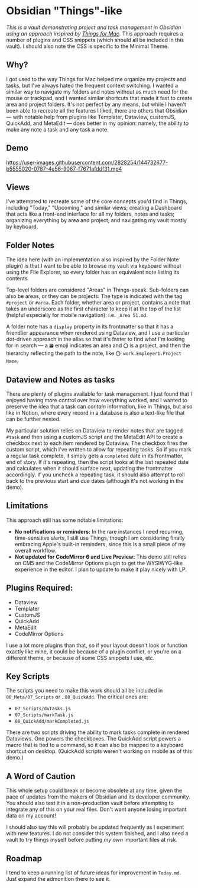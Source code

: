 # Obsidian "Things"-like

*This is a vault demonstrating project and task management in Obsidian using an approach inspired by [Things for Mac](https://culturedcode.com/things/).* This approach requires a number of plugins and CSS snippets (which should all be included in this vault). I should also note the CSS is specific to the Minimal Theme. 

## Why?

I got used to the way Things for Mac helped me organize my projects and tasks, but I've always hated the frequent context switching. I wanted a similar way to navigate my folders and notes without as much need for the mouse or trackpad, and I wanted similar shortcuts that made it fast to create area and project folders. It's not perfect by any means, but while I haven't been able to recreate all the features I liked, there are others that Obsidian — with notable help from plugins like Templater, Dataview, customJS, QuickAdd, and MetaEdit — does better in my opinion: namely, the ability to make any note a task and any task a note.

## Demo

https://user-images.githubusercontent.com/2828254/144732677-b5555020-0787-4e56-9067-f7671afddf31.mp4

## Views

I've attempted to recreate some of the core concepts you'd find in Things, including "Today," "Upcoming," and similar views; creating a Dashboard that acts like a front-end interface for all my folders, notes and tasks; organizing everything by area and project, and navigating my vault mostly by keyboard. 

## Folder Notes

The idea here (with an implementation also inspired by the Folder Note plugin) is that I want to be able to browse my vault via keyboard without using the File Explorer, so every folder has an equivalent note listing its contents. 

Top-level folders are considered "Areas" in Things-speak. Sub-folders can also be areas, or they can be projects. The type is indicated with the tag `#project` or `#area`. Each folder, whether area or project, contains a note that takes an underscore as the first character to keep it at the top of the list (helpful especially for mobile navigation): i.e. `_Area 51.md`. 

A folder note has a `display` property in its frontmatter so that it has a friendlier appearance when rendered using Dataview, and I use a particular dot-driven approach in the alias so that it's faster to find what I'm looking for in search — a `🗃` emoji indicates an area and  `⭕️` is a project, and then the hierarchy reflecting the path to the note, like `⭕️ work.Employer1.Project Name`.

## Dataview and Notes as tasks

There are plenty of plugins available for task management. I just found that I enjoyed having more control over how everything worked, and I wanted to preserve the idea that a task can *contain* information, like in Things, but also like in Notion, where every record in a database is also a text-like file that can be further nested. 

My particular solution relies on Dataview to render notes that are tagged `#task` and then using a customJS script and the MetaEdit API to create a checkbox next to each item rendered by Dataview. The checkbox fires the custom script, which I've written to allow for repeating tasks. So if you mark a regular task complete, it simply gets a `completed` date in its frontmatter, end of story. If it's repeating, then the script looks at the last repeated date and calculates when it should surface next, updating the frontmatter accordingly. If you uncheck a repeating task, it should also attempt to roll back to the previous start and due dates (although it's not working in the demo).

## Limitations 

This approach still has some notable limitations: 

- **No notifications or reminders:** In the rare instances I need recurring, time-sensitive alerts, I still use Things, though I am considering finally embracing Apple's built-in reminders, since this is a small piece of my overall workflow.
- **Not updated for CodeMirror 6 and Live Preview:** This demo still relies on CM5 and the CodeMirror Options plugin to get the WYSIWYG-like experience in the editor. I plan to update to make it play nicely with LP.

## Plugins Required:

- Dataview
- Templater
- CustomJS
- QuickAdd
- MetaEdit
- CodeMirror Options

I use a lot more plugins than that, so if your layout doesn't look or function exactly like mine, it could be because of a plugin conflict, or you're on a different theme, or because of some CSS snippets I use, etc.

## Key Scripts

The scripts you need to make this work should all be included in `00_Meta/07_Scripts` or ..`08_QuickAdd`. The critical ones are:

- `07_Scripts/dvTasks.js`
- `07_Scripts/markTask.js`
- `08_QuickAdd/markCompleted.js`

There are two scripts driving the ability to mark tasks complete in rendered Dataviews. One powers the checkboxes. The QuickAdd script powers a macro that is tied to a command, so it can also be mapped to a keyboard shortcut on desktop. (QuickAdd scripts weren't working on mobile as of this demo.)

## A Word of Caution

This whole setup could break or become obsolete at any time, given the pace of updates from the makers of Obsidian and its developer community. You should also test it in a non-production vault before attempting to integrate any of this on your real files. Don't want anyone losing important data on my account!

I should also say this will probably be updated frequently as I experiment with new features. I do not consider this system finished, and I also need a vault to try things myself before putting *my own* important files at risk.

## Roadmap

I tend to keep a running list of future ideas for improvement in `Today.md`. Just expand the admonition there to see it.
